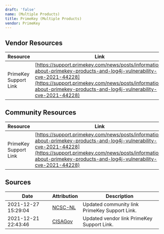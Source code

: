```yaml
---
draft: 'false'
name: (Multiple Products)
title: PrimeKey (Multiple Products)
vendor: PrimeKey
---
```


## Vendor Resources
| Resource | Link |
| --- | --- |
| PrimeKey Support Link | [https://support.primekey.com/news/posts/information-about-primekey-products-and-log4j-vulnerability-cve-2021-44228](https://support.primekey.com/news/posts/information-about-primekey-products-and-log4j-vulnerability-cve-2021-44228) |

## Community Resources
| Resource | Link |
| --- | --- |
| PrimeKey Support Link | [https://support.primekey.com/news/posts/information-about-primekey-products-and-log4j-vulnerability-cve-2021-44228](https://support.primekey.com/news/posts/information-about-primekey-products-and-log4j-vulnerability-cve-2021-44228) |


## Sources
| Date | Attribution | Description |
| --- | --- | --- |
| 2021-12-27 15:29:04 | [NCSC-NL](https://github.com/NCSC-NL/log4shell/blob/main/software/README.md) | Updated community link PrimeKey Support Link.  |
| 2021-12-21 22:43:46 | [CISAGov](https://raw.githubusercontent.com/cisagov/log4j-affected-db/develop/README.md) | Updated vendor link PrimeKey Support Link.  |
